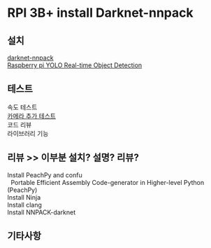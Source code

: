 # RPI 3B+ install Darknet-nnpack 

## 설치
  [darknet-nnpack](https://github.com/digitalbrain79/darknet-nnpack)<br>
  [Raspberry pi YOLO Real-time Object Detection](http://raspberrypi4u.blogspot.com/2018/10/raspberry-pi-yolo-real-time-object.html)<br>
  
## 테스트
  속도 테스트 <br>
  [카메라 추가 테스트](https://webnautes.tistory.com/929)<br>
  코드 리뷰<br>
  라이브러리 기능 <br>

## 리뷰 >> 이부분 설치? 설명? 리뷰?
  Install PeachPy and confu<br>
  &nbsp; Portable Efficient Assembly Code-generator in Higher-level Python (PeachPy)<br>
  Install Ninja<br>
  Install clang<br>
  Install NNPACK-darknet<br>
  
## 기타사항
  
